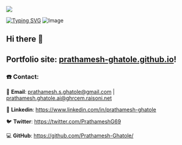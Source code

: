 <img src="![Image](https://github.com/user-attachments/assets/56aa84b2-9e9a-4e17-95f3-1b04c377e61b)"/>

[![Typing SVG](https://readme-typing-svg.demolab.com?font=Fira+Code&pause=1000&width=435&lines=Hi+my-self;SATYAM+KODALE;Software+developer+;Java+Go+Javascript+Python;SpringBoot+Microservices+React.js;Passionate+about+open+source)](https://git.io/typing-svg)
![Image](https://github.com/user-attachments/assets/56aa84b2-9e9a-4e17-95f3-1b04c377e61b)

## Hi there 👋

## Portfolio site: [prathamesh-ghatole.github.io](https://prathamesh-ghatole.github.io/)!

### ☎️ Contact:
📧 **Email**: [prathamesh.s.ghatole@gmail.com](mailto:prathamesh.s.ghatole@gmail.com) | [prathamesh.ghatole.ai@ghrcem.raisoni.net](mailto:prathamesh.ghatole@ieee.org)

👔 **Linkedin**: https://www.linkedin.com/in/prathamesh-ghatole

🐦 **Twitter**: https://twitter.com/PrathameshG69

💻 **GitHub**: https://github.com/Prathamesh-Ghatole/

